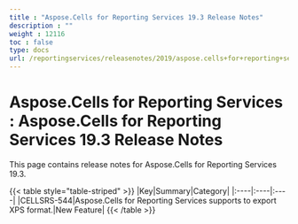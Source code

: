 ```yaml
---
title : "Aspose.Cells for Reporting Services 19.3 Release Notes" 
description : "" 
weight : 12116 
toc : false
type: docs
url: /reportingservices/releasenotes/2019/aspose.cells+for+reporting+services+19.3+release+notes/
---
```


# Aspose.Cells for Reporting Services : Aspose.Cells for Reporting Services 19.3 Release Notes


This page contains release notes for Aspose.Cells for Reporting Services 19.3.

{{< table style="table-striped" >}}
|Key|Summary|Category|
|:----|:----|:----|
|CELLSRS-544|Aspose.Cells for Reporting Services supports to export XPS format.|New Feature|
{{< /table >}}

